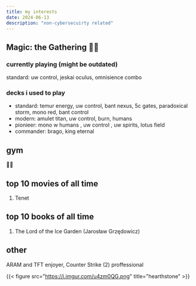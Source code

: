 ```yaml
---
title: my interests
date: 2024-06-13
description: "non-cybersecuirty related"
---
```


## Magic: the Gathering 🧙‍♂️

### currently playing (might be outdated)

standard: uw control, jeskai oculus, omnisience combo

### decks i used to play

* standard: temur energy, uw control, bant nexus, 5c gates, paradoxical storm, mono red, bant control
* modern: amulet titan, uw control, burn, humans
* pionieer: mono w humans , uw control , uw spirits, lotus field
* commander: brago, king eternal

## gym

🏋️‍♀️

## top 10 movies of all time

1. Tenet 


## top 10 books of all time

1. The Lord of the Ice Garden (Jarosław Grzędowicz)

## other 

ARAM and TFT enjoyer, Counter Strike (2) proffessional

{{< figure src="https://i.imgur.com/u4zm0QG.png" title="hearthstone" >}}


